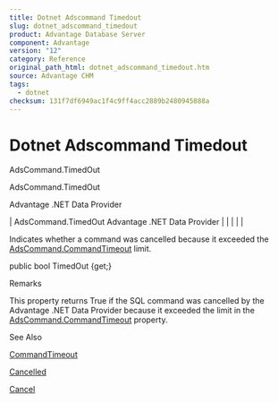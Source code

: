 ```yaml
---
title: Dotnet Adscommand Timedout
slug: dotnet_adscommand_timedout
product: Advantage Database Server
component: Advantage
version: "12"
category: Reference
original_path_html: dotnet_adscommand_timedout.htm
source: Advantage CHM
tags:
  - dotnet
checksum: 131f7df6949ac1f4c9ff4acc2889b2480945888a
---
```


# Dotnet Adscommand Timedout

AdsCommand.TimedOut

AdsCommand.TimedOut

Advantage .NET Data Provider

| AdsCommand.TimedOut  Advantage .NET Data Provider |  |  |  |  |

Indicates whether a command was cancelled because it exceeded the [AdsCommand.CommandTimeout](dotnet_adscommand_commandtimeout.md) limit.

public bool TimedOut {get;}

Remarks

This property returns True if the SQL command was cancelled by the Advantage .NET Data Provider because it exceeded the limit in the [AdsCommand.CommandTimeout](dotnet_adscommand_commandtimeout.md) property.

See Also

[CommandTimeout](dotnet_adscommand_commandtimeout.md)

[Cancelled](dotnet_adscommand_cancelled.md)

[Cancel](dotnet_adscommand_cancel.md)
